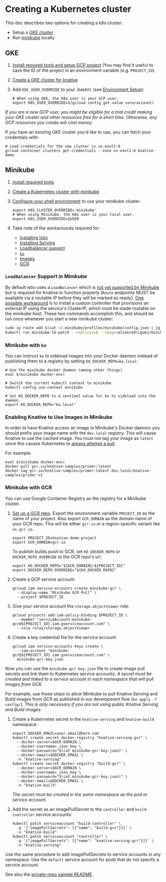 # Creating a Kubernetes cluster

This doc describes two options for creating a k8s cluster:

* Setup a [GKE cluster](#gke)
* Run [minikube](#minikube) locally

## GKE

1. [Install required tools and setup GCP project](https://github.com/knative/docs/blob/master/install/Knative-with-GKE.md#before-you-begin)
   (You may find it useful to save the ID of the project in an environment variable (e.g. `PROJECT_ID`).
1. [Create a GKE cluster for knative](https://github.com/knative/docs/blob/master/install/Knative-with-GKE.md#creating-a-kubernetes-cluster)
1. Add `K8S_USER_OVERRIDE` to your .bashrc (see [Environment Setup](#environment-setup)):

   ```shell
   # When using GKE, the K8s user is your GCP user.
   export K8S_USER_OVERRIDE=$(gcloud config get-value core/account)
   ```

_If you are a new GCP user, you might be eligible for a trial credit making
your GKE cluster and other resources free for a short time. Otherwise, any
GCP resources you create will cost money._

If you have an existing GKE cluster you'd like to use, you can fetch your credentials with:

```shell
# Load credentials for the new cluster in us-east1-d
gcloud container clusters get-credentials --zone us-east1-d knative-demo
```

## Minikube

1. [Install required tools](https://github.com/knative/docs/blob/master/install/Knative-with-Minikube.md#before-you-begin)
1. [Create a Kubernetes cluster with minikube](https://github.com/knative/docs/blob/master/install/Knative-with-Minikube.md#creating-a-kubernetes-cluster)
1. [Configure your shell environment](../DEVELOPMENT.md#environment-setup)
   to use your minikube cluster:

   ```shell
   export K8S_CLUSTER_OVERRIDE='minikube'
   # When using Minikube, the K8s user is your local user.
   export K8S_USER_OVERRIDE=$USER
   ```

1. Take note of the workarounds required for:

   * [Installing Istio](https://github.com/knative/docs/blob/master/install/Knative-with-Minikube.md#installing-istio)
   * [Installing Serving](https://github.com/knative/docs/blob/master/install/Knative-with-Minikube.md#installing-knative-serving)
   * [Loadbalancer support](#loadbalancer-support-in-minikube)
   * [`ko`](#minikube-with-ko)
   * [Images](#enabling-knative-to-use-images-in-minikube)
   * [GCR](#minikube-with-gcr)

### `LoadBalancer` Support in Minikube

By default istio uses a `LoadBalancer` which is [not yet supported by
Minikube](https://github.com/kubernetes/minikube/issues/2834) but is
required for Knative to function properly (`Route` endpoints MUST be
available via a routable IP before they will be marked as ready). [One
possible
workaround](https://github.com/elsonrodriguez/minikube-lb-patch) is to
install a custom controller that provisions an external IP using the
service's ClusterIP, which must be made routable on the minikube host.
These two commands accomplish this, and should be run once whenever
you start a new minikube cluster:

```bash
sudo ip route add $(cat ~/.minikube/profiles/minikube/config.json | jq -r ".KubernetesConfig.ServiceCIDR") via $(minikube ip)
kubectl run minikube-lb-patch --replicas=1 --image=elsonrodriguez/minikube-lb-patch:0.1 --namespace=kube-system
```

### Minikube with `ko`

You can instruct `ko` to sideload images into your Docker daemon
instead of publishing them to a registry by setting
`KO_DOCKER_REPO=ko.local`:

```shell
# Use the minikube docker daemon (among other things)
eval $(minikube docker-env)

# Switch the current kubectl context to minikube
kubectl config use-context minikube

# Set KO_DOCKER_REPO to a sentinel value for ko to sideload into the daemon.
export KO_DOCKER_REPO="ko.local"
```

### Enabling Knative to Use Images in Minikube

In order to have Knative access an image in Minikube's Docker daemon you
should prefix your image name with the `dev.local` registry. This will cause
Knative to use the cached image. You must not tag your image as `latest` since
this causes Kubernetes to [always attempt a pull](https://kubernetes.io/docs/concepts/containers/images/#updating-images).

For example:

```shell
eval $(minikube docker-env)
docker pull gcr.io/knative-samples/primer:latest
docker tag gcr.io/knative-samples/primer:latest dev.local/knative-samples/primer:v1
```

### Minikube with GCR

You can use Google Container Registry as the registry for a Minikube cluster.

1. [Set up a GCR repo](docs/setting-up-a-docker-registry.md). Export the environment
   variable `PROJECT_ID` as the name of your project. Also export `GCR_DOMAIN`
   as the domain name of your GCR repo. This will be either `gcr.io` or a
   region-specific variant like `us.gcr.io`.

   ```shell
   export PROJECT_ID=knative-demo-project
   export GCR_DOMAIN=gcr.io
   ```

   To publish builds push to GCR, set `KO_DOCKER_REPO` or
   `DOCKER_REPO_OVERRIDE` to the GCR repo's url.

   ```shell
   export KO_DOCKER_REPO="${GCR_DOMAIN}/${PROJECT_ID}"
   export DOCKER_REPO_OVERRIDE="${KO_DOCKER_REPO}"
   ```

1. Create a GCP service account:

   ```shell
   gcloud iam service-accounts create minikube-gcr \
     --display-name "Minikube GCR Pull" \
     --project $PROJECT_ID
   ```

1. Give your service account the `storage.objectViewer` role:

   ```shell
   gcloud projects add-iam-policy-binding $PROJECT_ID \
     --member "serviceAccount:minikube-gcr@${PROJECT_ID}.iam.gserviceaccount.com" \
     --role roles/storage.objectViewer
   ```

1. Create a key credential file for the service account:

   ```shell
   gcloud iam service-accounts keys create \
     --iam-account "minikube-gcr@${PROJECT_ID}.iam.gserviceaccount.com" \
     minikube-gcr-key.json
   ```

Now you can use the `minikube-gcr-key.json` file to create image pull secrets
and link them to Kubernetes service accounts. _A secret must be created and
linked to a service account in each namespace that will pull images from GCR._

For example, use these steps to allow Minikube to pull Knative Serving and Build images
from GCR as published in our development flow (`ko apply -f config/`).
_This is only necessary if you are not using public Knative Serving and Build images._

1. Create a Kubernetes secret in the `knative-serving` and `knative-build` namespace:

   ```shell
   export DOCKER_EMAIL=your.email@here.com
   kubectl create secret docker-registry "knative-serving-gcr" \
     --docker-server=$GCR_DOMAIN \
     --docker-username=_json_key \
     --docker-password="$(cat minikube-gcr-key.json)" \
     --docker-email=$DOCKER_EMAIL \
     -n "knative-serving"
   kubectl create secret docker-registry "build-gcr" \
     --docker-server=$GCR_DOMAIN \
     --docker-username=_json_key \
     --docker-password="$(cat minikube-gcr-key.json)" \
     --docker-email=$DOCKER_EMAIL \
     -n "knative-build"
   ```

   _The secret must be created in the same namespace as the pod or service
   account._

1. Add the secret as an imagePullSecret to the `controller` and
   `build-controller` service accounts:

   ```shell
   kubectl patch serviceaccount "build-controller" \
     -p '{"imagePullSecrets": [{"name": "build-gcr"}]}' \
     -n "knative-build"
   kubectl patch serviceaccount "controller" \
     -p '{"imagePullSecrets": [{"name": "knative-serving-gcr"}]}' \
     -n "knative-serving"
   ```

Use the same procedure to add imagePullSecrets to service accounts in any
namespace. Use the `default` service account for pods that do not specify a
service account.

See also the [private-repo sample README](/sample/private-repos/README.md).